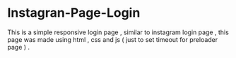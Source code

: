 # Instagran-Page-Login
This is a simple responsive login page , similar to instagram login page , this page was made using html , css and js ( just to set timeout for preloader page ) .
